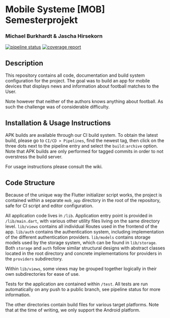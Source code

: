 # Mobile Systeme [MOB] Semesterprojekt

### Michael Burkhardt & Jascha Hirsekorn


[![pipeline status](https://gitlab.iue.fh-kiel.de/jascha.hirsekorn/mob-app/badges/main/pipeline.svg)](https://gitlab.iue.fh-kiel.de/jascha.hirsekorn/mob-app/-/commits/main)
[![coverage report](https://gitlab.iue.fh-kiel.de/jascha.hirsekorn/mob-app/badges/main/coverage.svg)](https://gitlab.iue.fh-kiel.de/jascha.hirsekorn/mob-app/-/commits/main)

## Description
This repository contains all code, documentation and build system configuration for the project. The goal was to build an app for mobile devices that displays news and information about football matches to the User.

Note however that neither of the authors knows anything about football. As such the challenge was of considerable difficulty.

## Installation & Usage Instructions

APK builds are available through our CI build system. To obtain the latest build, please go to `CI/CD > Pipelines`, find the newest tag, then click on the three dots next to the pipeline entry and select the `build:archive` option.  
Note that APK builds are only performed for tagged commits in order to not overstress the build server.

For usage instructions please consult the wiki.

## Code Structure

Because of the unique way the Flutter initializer script works, the project is contained within a separate `mob_app` directory in the root of the repository, safe for CI script and editor configuration.

All application code lives in `/lib`. Application entry point is provided in `/lib/main.dart`, with various other utility files living on the same directory level. `lib/views` contains all individual Routes used in the frontend of the app. `lib/auth` contains the authentication system, including implementation of the different authentication providers. `lib/models` contains storage models used by the storage system, which can be found in `lib/storage`. Both `storage` and `auth` follow similar structural designs with abstract classes located in the root directory and concrete implementations for providers in the `providers` subdirectory.

Within `lib/views`, some views may be grouped together logically in their own subdirectories for ease of use.

Tests for the application are contained within `/test`. All tests are run automatically on any push to a public branch, see pipeline status for more information.

The other directories contain build files for various target platforms. Note that at the time of writing, we only support the Android platform. 